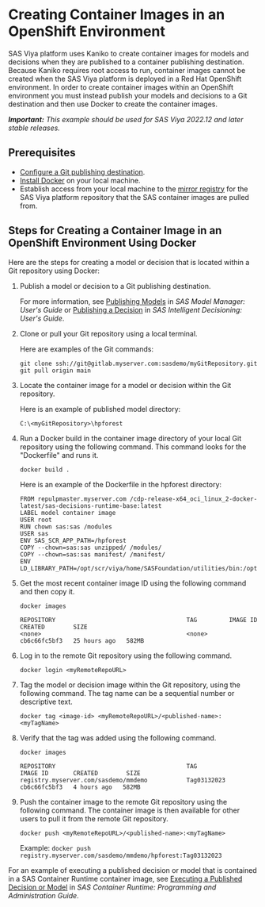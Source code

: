 # Creating Container Images in an OpenShift Environment

SAS Viya platform uses Kaniko to create container images for models and decisions when they are published to a container publishing destination. Because Kaniko requires root access to run, container images cannot be created when the SAS Viya platform is deployed in a Red Hat OpenShift environment. 
In order to create container images within an OpenShift environment you must instead publish your models and decisions to a Git destination and then use Docker to create the container images.

_**Important:** This example should be used for SAS Viya 2022.12 and later stable releases._

## Prerequisites

* [Configure a Git publishing destination](https://documentation.sas.com/?cdcId=sasadmincdc&cdcVersion=default&docsetId=calpubdest&docsetTarget=p02scrqf37kexwn1gi60khpshifz.htm#p12x1jxk7gmtn0n1vaoqp9bhi18u).
* [Install Docker](https://docs.docker.com/get-docker/) on your local machine.
* Establish access from your local machine to the [mirror registry](https://documentation.sas.com/?cdcId=espcdc&cdcVersion=default&docsetId=dplyedge0phy0lax&docsetTarget=p13675fx02jyy7n1gs0t647n3vto.htm) for the SAS Viya platform repository that the SAS container images are pulled from.

## Steps for Creating a Container Image in an OpenShift Environment Using Docker

Here are the steps for creating a model or decision that is located within a Git repository using Docker:

1. Publish a model or decision to a Git publishing destination. 
   
   For more information, see [Publishing Models](https://documentation.sas.com/?cdcId=mdlmgrcdc&cdcVersion=default&docsetId=mdlmgrug&docsetTarget=p1takjngq2c47dn1g52oyk6gxk7k.htm) in _SAS Model Manager: User's Guide_ 
   or [Publishing a Decision](https://documentation.sas.com/?cdcId=edmcdc&cdcVersion=default&docsetId=edmug&docsetTarget=p0vq4w4n7debrgn19pyc1rh3co5e.htm) in _SAS Intelligent Decisioning: User's Guide_.


2. Clone or pull your Git repository using a local terminal.

   Here are examples of the Git commands:

   ```
   git clone ssh://git@gitlab.myserver.com:sasdemo/myGitRepository.git
   git pull origin main
   ```
   
3. Locate the container image for a model or decision within the Git repository.

   Here is an example of published model directory: 
   ```
   C:\<myGitRepository>\hpforest
   ```

4. Run a Docker build in the container image directory of your local Git repository using the following command. 
   This command looks for the "Dockerfile" and runs it.

   `docker build .`
   
   Here is an example of the Dockerfile in the hpforest directory:

   ```
   FROM repulpmaster.myserver.com /cdp-release-x64_oci_linux_2-docker-latest/sas-decisions-runtime-base:latest
   LABEL model container image
   USER root
   RUN chown sas:sas /modules
   USER sas
   ENV SAS_SCR_APP_PATH=/hpforest
   COPY --chown=sas:sas unzipped/ /modules/
   COPY --chown=sas:sas manifest/ /manifest/
   ENV LD_LIBRARY_PATH=/opt/scr/viya/home/SASFoundation/utilities/bin:/opt/scr/viya/home/SASFoundation/sasexe
   ```
   
5. Get the most recent container image ID using the following command and then copy it.

   `docker images`

   ```
   REPOSITORY                                     TAG         IMAGE ID       CREATED        SIZE
   <none>                                         <none>      cb6c66fc5bf3   25 hours ago   582MB
   ```

6. Log in to the remote Git repository using the following command.

   `docker login <myRemoteRepoURL>`


7. Tag the model or decision image within the Git repository, using the following command. The tag name can be a sequential number or descriptive text.

   `docker tag <image-id> <myRemoteRepoURL>/<published-name>:<myTagName>`


8. Verify that the tag was added using the following command.

    `docker images`

    ```
    REPOSITORY                                     TAG              IMAGE ID       CREATED        SIZE
    registry.myserver.com/sasdemo/mmdemo           Tag03132023      cb6c66fc5bf3   4 hours ago   582MB
    ```


8. Push the container image to the remote Git repository using the following command. The container image is then available for other users to pull it from the remote Git repository.

   `docker push <myRemoteRepoURL>/<published-name>:<myTagName>`
   
    Example: `docker push  registry.myserver.com/sasdemo/mmdemo/hpforest:Tag03132023`


For an example of executing a published decision or model that is contained in a SAS Container Runtime container image, 
see [Executing a Published Decision or Model](https://documentation.sas.com/?cdcId=mascrtcdc&cdcVersion=default&docsetId=mascrtag&docsetTarget=n12e5o7e0j8nipn1vtpjhuvcfdse.htm) in _SAS Container Runtime: Programming and Administration Guide_.

